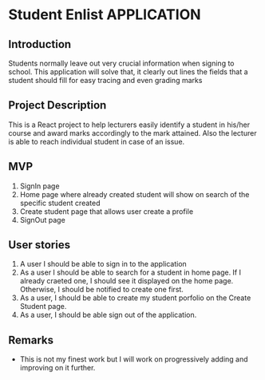 # Student Enlist APPLICATION

## Introduction
 Students normally leave out very crucial information when signing to school. This application will solve that, it clearly out lines the fields that a student should fill for easy tracing and even grading marks

## Project Description
This is a React project to help lecturers easily identify a student in his/her course and award marks accordingly to the mark attained. Also the lecturer is able to reach individual student in case of an issue.

## MVP
1. SignIn page
2. Home page where already created student will show on search of the specific student created
3. Create student page that allows user create a profile
4. SignOut page

## User stories
1. A user I should be able to sign in to the application
2. As a user I should be able to search for a student in home page. If I already craeted one, I should see it displayed on the home page. Otherwise, I should be notified to create one first.
3. As a user, I should be able to create my student porfolio on the Create Student page.
4. As a user, I should be able sign out of the application.

## Remarks 
- This is not my finest work but I will work on progressively adding and improving on it further.